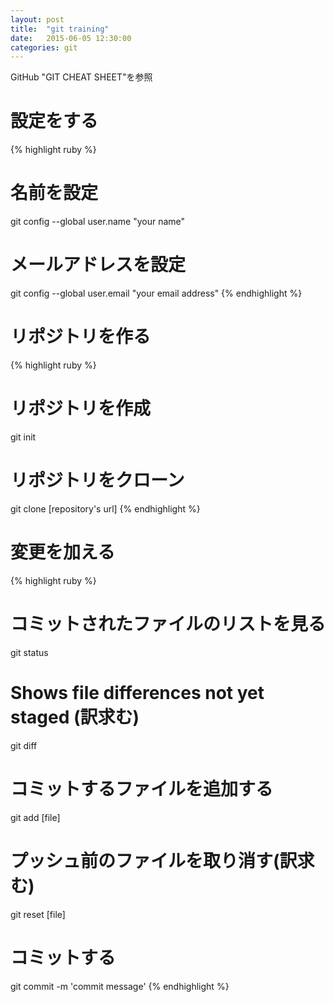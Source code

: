 ```yaml
---
layout: post
title:  "git training"
date:   2015-06-05 12:30:00
categories: git
---
```


GitHub "GIT CHEAT SHEET"を参照

# 設定をする　

{% highlight ruby %}
# 名前を設定
git config --global user.name "your name"
# メールアドレスを設定
git config --global user.email "your email address"
{% endhighlight %}

# リポジトリを作る

{% highlight ruby %}
# リポジトリを作成
git init

# リポジトリをクローン
git clone [repository\'s url]
{% endhighlight %}

# 変更を加える

{% highlight ruby %}
# コミットされたファイルのリストを見る
git status

# Shows file differences not yet staged (訳求む)
git diff

# コミットするファイルを追加する
git add [file]

# プッシュ前のファイルを取り消す(訳求む)
git reset [file]

# コミットする
git commit -m 'commit message'
{% endhighlight %}
